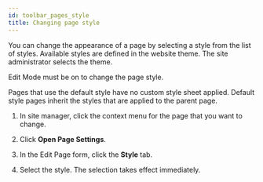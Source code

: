 ```yaml
---
id: toolbar_pages_style
title: Changing page style
---
```



You can change the appearance of a page by selecting a style from the list of styles. Available styles are defined in the website theme. The site administrator selects the theme.

Edit Mode must be on to change the page style.

Pages that use the default style have no custom style sheet applied. Default style pages inherit the styles that are applied to the parent page.

1.  In site manager, click the context menu for the page that you want to change.

2.  Click **Open Page Settings**.

3.  In the Edit Page form, click the **Style** tab.

4.  Select the style. The selection takes effect immediately.

